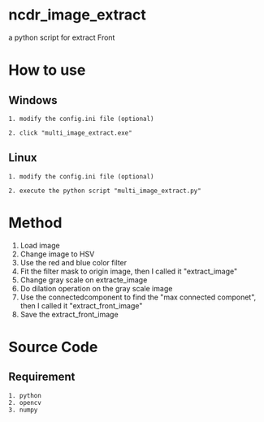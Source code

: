 # ncdr_image_extract
 a python script for extract Front

# How to use

 ## Windows
 
    1. modify the config.ini file (optional)
    
    2. click "multi_image_extract.exe"
    
 ## Linux 
 
    1. modify the config.ini file (optional)
    
    2. execute the python script "multi_image_extract.py"
    
# Method
   
   1. Load image
   2. Change image to HSV
   3. Use the red and blue color filter
   4. Fit the filter mask to origin image, then I called it "extract_image"
   5. Change gray scale on extracte_image
   6. Do dilation operation on the gray scale image
   7. Use the connectedcomponent to find the "max connected componet", then I called it "extract_front_image"
   8. Save the extract_front_image
    
# Source Code

  ## Requirement
  
    1. python
    2. opencv
    3. numpy
